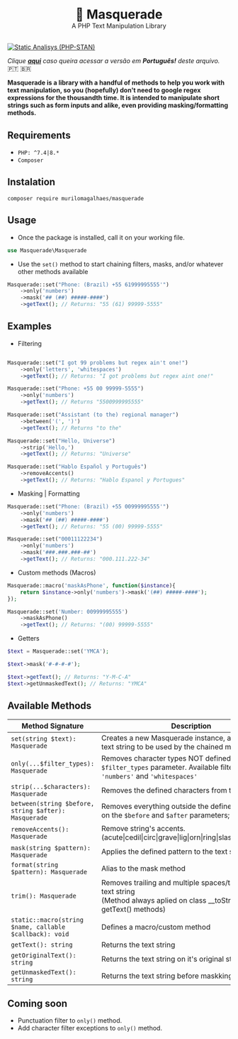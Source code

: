 <div align="center">
<h1 style="margin-bottom: 0px">🦝 Masquerade</h1> 
<span>A PHP Text Manipulation Library</span>
</div>

<br>

[![Static Analisys (PHP-STAN)](https://github.com/murilomagalhaes/masquerade/actions/workflows/static_analysis.yml/badge.svg)](https://github.com/murilomagalhaes/masquerade/actions/workflows/static_analysis.yml)

*Clique **[aqui](README_PT.md)** caso queira acessar a versão em **Português!** deste arquivo.* 🇵🇹 🇧🇷

**Masquerade is a library with a handful of methods to help you work with text manipulation, so you (hopefully) don't need to google regex expressions for the thousandth time. It is intended to manipulate short strings such as form inputs and alike, even providing masking/formatting methods.**


## Requirements
- `PHP: ^7.4|8.*`
- `Composer`

  
## Instalation
 `composer require murilomagalhaes/masquerade`

## Usage
- Once the package is installed, call it on your working file. 
``` php
use Masquerade\Masquerade
```
- Use the `set()` method to start chaining filters, masks, and/or whatever other methods available
``` php
Masquerade::set("Phone: (Brazil) +55 61999995555'")
    ->only('numbers')
    ->mask('## (##) #####-####')
    ->getText(); // Returns: "55 (61) 99999-5555"
```

## Examples

- Filtering
``` php

Masquerade::set("I got 99 problems but regex ain't one!")
    ->only('letters', 'whitespaces')
    ->getText(); // Returns: "I got problems but regex aint one!"

Masquerade::set("Phone: +55 00 99999-5555")
    ->only('numbers')
    ->getText(); // Returns "5500999995555"

Masquerade::set("Assistant (to the) regional manager")
    ->between('(', ')')
    ->getText(); // Returns "to the"

Masquerade::set("Hello, Universe")
    ->strip('Hello,')
    ->getText(); // Returns: "Universe"

Masquerade::set("Hablo Español y Português")
    ->removeAccents()
    ->getText(); // Returns: "Hablo Espanol y Portugues"
```

- Masking | Formatting 
``` php
Masquerade::set("Phone: (Brazil) +55 00999995555'")
    ->only('numbers')
    ->mask('## (##) #####-####')
    ->getText(); // Returns: "55 (00) 99999-5555"

Masquerade::set("00011122234") 
    ->only('numbers')
    ->mask('###.###.###-##')
    ->getText(); // Returns: "000.111.222-34"
```

- Custom methods (Macros)
``` php
Masquerade::macro('maskAsPhone', function($instance){
    return $instance->only('numbers')->mask('(##) #####-####');
});

Masquerade::set('Number: 00999995555')
    ->maskAsPhone()
    ->getText(); // Returns: "(00) 99999-5555"
```

- Getters

```php
$text = Masquerade::set('YMCA');

$text->mask('#-#-#-#');

$text->getText(); // Returns: "Y-M-C-A"
$text->getUnmaskedText(); // Returns: "YMCA"
```



## Available Methods

| Method Signature | Description | 
|---|---|
| `set(string $text): Masquerade` | Creates a new Masquerade instance, and defines the text string to be used by the chained methods. |
| `only(...$filter_types): Masquerade` | Removes character types NOT defined on the `$filter_types` parameter. Available filters: `'letters'`, `'numbers'` and `'whitespaces'` |
| `strip(...$characters): Masquerade` | Removes the defined characters from the text string |
| `between(string $before, string $after): Masquerade`  | Removes everything outside the defined characters on the `$before` and `$after` parameters;  |
| `removeAccents(): Masquerade`| Remove string's accents. <br>(acute\|cedil\|circ\|grave\|lig\|orn\|ring\|slash\|th\|tilde\|uml\|)
| `mask(string $pattern): Masquerade`| Applies the defined pattern to the text string |
| `format(string $pattern): Masquerade` | Alias to the mask method |
| `trim(): Masquerade` | Removes trailing and multiple spaces/tabs from the text string <br>(Method always aplied on class __toString() and getText() methods)|
| `static::macro(string $name, callable $callback): void`| Defines a macro/custom method |
| `getText(): string` | Returns the text string |
| `getOriginalText(): string` | Returns the text string on it's original state |
| `getUnmaskedText(): string` | Returns the text string before maskking |

## Coming soon
- Punctuation filter to `only()` method.
- Add character filter exceptions to `only()` method.